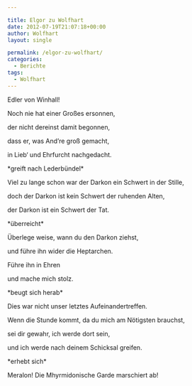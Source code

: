 ```yaml
---

title: Elgor zu Wolfhart
date: 2012-07-19T21:07:18+00:00
author: Wolfhart
layout: single

permalink: /elgor-zu-wolfhart/
categories:
  - Berichte
tags:
  - Wolfhart
---
```

Edler von Winhall!

Noch nie hat einer Großes ersonnen,
  
der nicht dereinst damit begonnen,<!--more-->


  
dass er, was And&#8217;re groß gemacht,
  
in Lieb&#8216; und Ehrfurcht nachgedacht.
  
\*greift nach Lederbündel\*

Viel zu lange schon war der Darkon ein Schwert in der Stille,
  
doch der Darkon ist kein Schwert der ruhenden Alten,
  
der Darkon ist ein Schwert der Tat.
  
\*überreicht\*

Überlege weise, wann du den Darkon ziehst,
  
und führe ihn wider die Heptarchen.
  
Führe ihn in Ehren
  
und mache mich stolz.
  
\*beugt sich herab\*

Dies war nicht unser letztes Aufeinandertreffen.
  
Wenn die Stunde kommt, da du mich am Nötigsten brauchst,
  
sei dir gewahr, ich werde dort sein,
  
und ich werde nach deinem Schicksal greifen.
  
\*erhebt sich\*

Meralon! Die Mhyrmidonische Garde marschiert ab!